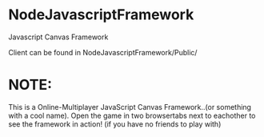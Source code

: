 # NodeJavascriptFramework
Javascript Canvas Framework

Client can be found in NodeJavascriptFramework/Public/

# NOTE:
This is a Online-Multiplayer JavaScript Canvas Framework..(or something with a cool name). Open the game in two browsertabs next to eachother to see the framework in action! (if you have no friends to play with)
